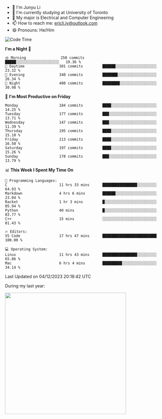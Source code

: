 ### 
- 👨 I'm Junyu Li
- 📖 I'm currently studying at University of Toronto
- 🌱 My major is Electrical and Computer Engineering
- 📫 How to reach me: ericli.jy@outlook.com
- 😄 Pronouns: He/Him

<!--
<p align="left">  
  <img height="180em" src="https://github-readme-stats-git-master-ericjyli.vercel.app/api?username=ericjyli&theme=tokyonight&show_icons=true&count_private=true&include_orgs=true" />
  <img height="180em" src="https://github-readme-stats-git-master-ericjyli.vercel.app/api/top-langs/?username=ericjyli&theme=tokyonight&count_private=true&include_orgs=true&include_orgs=true&layout=compact" />
</p>
-->

<!--START_SECTION:waka-->
![Code Time](http://img.shields.io/badge/Code%20Time-362%20hrs%2013%20mins-blue)

**I'm a Night 🦉** 

```text
🌞 Morning                250 commits         █████░░░░░░░░░░░░░░░░░░░░   19.36 % 
🌆 Daytime                301 commits         ██████░░░░░░░░░░░░░░░░░░░   23.32 % 
🌃 Evening                340 commits         ███████░░░░░░░░░░░░░░░░░░   26.34 % 
🌙 Night                  400 commits         ████████░░░░░░░░░░░░░░░░░   30.98 % 
```
📅 **I'm Most Productive on Friday** 

```text
Monday                   184 commits         ████░░░░░░░░░░░░░░░░░░░░░   14.25 % 
Tuesday                  177 commits         ███░░░░░░░░░░░░░░░░░░░░░░   13.71 % 
Wednesday                147 commits         ███░░░░░░░░░░░░░░░░░░░░░░   11.39 % 
Thursday                 195 commits         ████░░░░░░░░░░░░░░░░░░░░░   15.10 % 
Friday                   213 commits         ████░░░░░░░░░░░░░░░░░░░░░   16.50 % 
Saturday                 197 commits         ████░░░░░░░░░░░░░░░░░░░░░   15.26 % 
Sunday                   178 commits         ███░░░░░░░░░░░░░░░░░░░░░░   13.79 % 
```


📊 **This Week I Spent My Time On** 

```text
💬 Programming Languages: 
C                        11 hrs 33 mins      ████████████████░░░░░░░░░   64.93 % 
Markdown                 4 hrs 6 mins        ██████░░░░░░░░░░░░░░░░░░░   23.04 % 
Racket                   1 hr 3 mins         █░░░░░░░░░░░░░░░░░░░░░░░░   05.94 % 
Python                   40 mins             █░░░░░░░░░░░░░░░░░░░░░░░░   03.77 % 
C++                      15 mins             ░░░░░░░░░░░░░░░░░░░░░░░░░   01.43 % 

🔥 Editors: 
VS Code                  17 hrs 47 mins      █████████████████████████   100.00 % 

💻 Operating System: 
Linux                    11 hrs 43 mins      ████████████████░░░░░░░░░   65.86 % 
Mac                      6 hrs 4 mins        █████████░░░░░░░░░░░░░░░░   34.14 % 
```


 Last Updated on 04/12/2023 20:18:42 UTC
<!--END_SECTION:waka-->

<p> During my last year: </p>
<img height="400em" src="https://github-readme-stats-git-master-ericjyli.vercel.app/api/wakatime?username=ericjyli&layout=compact&theme=tokyonight" />

<!--
Here are some ideas to get you started:

- 🔭 I’m currently working on ...
- 🌱 I’m currently learning ...
- 👯 I’m looking to collaborate on ...
- 🤔 I’m looking for help with ...
- 💬 Ask me about ...
- 📫 How to reach me: ...
- 😄 Pronouns: ...
- ⚡ Fun fact: ...
-->
